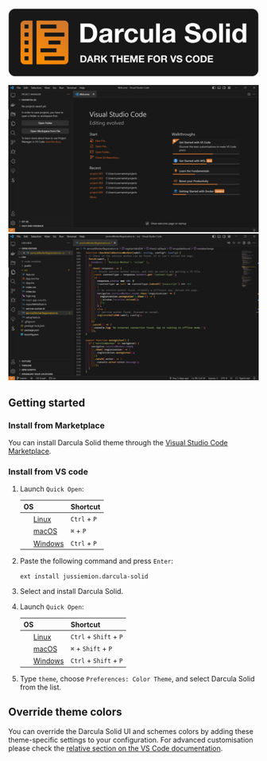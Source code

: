 <p>
  <br>
  <img src="assets/logo-full.png" />
</p>

<img src="assets/screenshot-welcome.png" />

<img src="assets/screenshot-code.png" />

## Getting started

### Install from Marketplace

You can install Darcula Solid theme through the [Visual Studio Code Marketplace](https://marketplace.visualstudio.com/items?itemName=jussiemion.darcula-solid).

### Install from VS code

1. Launch `Quick Open`:

   | OS | Shortcut |
   | :- | :-       |
   | <img src="https://www.kernel.org/theme/images/logos/favicon.png" width=16 height=16/> <a href="https://code.visualstudio.com/shortcuts/keyboard-shortcuts-linux.pdf">Linux</a> | `Ctrl` + `P` |
   | <img src="https://developer.apple.com/favicon.ico" width=16 height=16/> <a href="https://code.visualstudio.com/shortcuts/keyboard-shortcuts-macos.pdf">macOS</a> | `⌘` + `P` |
   | <img src="https://www.microsoft.com/favicon.ico" width=16 height=16/> <a href="https://code.visualstudio.com/shortcuts/keyboard-shortcuts-windows.pdf">Windows</a> | `Ctrl` + `P` |

2. Paste the following command and press `Enter`:

   ```shell
   ext install jussiemion.darcula-solid
   ```

3. Select and install Darcula Solid.

4. Launch `Quick Open`:

   | OS | Shortcut |
   | :- | :-       |
   | <img src="https://www.kernel.org/theme/images/logos/favicon.png" width=16 height=16/> <a href="https://code.visualstudio.com/shortcuts/keyboard-shortcuts-linux.pdf">Linux</a> | `Ctrl` + `Shift` + `P` |
   | <img src="https://developer.apple.com/favicon.ico" width=16 height=16/> <a href="https://code.visualstudio.com/shortcuts/keyboard-shortcuts-macos.pdf">macOS</a> | `⌘` + `Shift` + `P` |
   | <img src="https://www.microsoft.com/favicon.ico" width=16 height=16/> <a href="https://code.visualstudio.com/shortcuts/keyboard-shortcuts-windows.pdf">Windows</a> | `Ctrl` + `Shift` + `P` |

5. Type `theme`, choose `Preferences: Color Theme`, and select Darcula Solid from the list.

## Override theme colors

You can override the Darcula Solid UI and schemes colors by adding these theme-specific settings to your configuration. For advanced customisation please check the [relative section on the VS Code documentation](https://code.visualstudio.com/docs/getstarted/themes#_customizing-a-color-theme).
